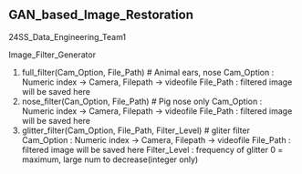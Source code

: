 ## GAN_based_Image_Restoration
 24SS_Data_Engineering_Team1

Image_Filter_Generator
1. full_filter(Cam_Option, File_Path) # Animal ears, nose
    Cam_Option : Numeric index -> Camera, Filepath -> videofile
    File_Path : filtered image will be saved here
2. nose_filter(Can_Option, File_Path) # Pig nose only
    Cam_Option : Numeric index -> Camera, Filepath -> videofile
    File_Path : filtered image will be saved here
3. glitter_filter(Cam_Option, File_Path, Filter_Level) # gliter filter
    Cam_Option : Numeric index -> Camera, Filepath -> videofile
    File_Path : filtered image will be saved here
    Filter_Level : frequency of glitter 0 = maximum, large num to decrease(integer only)


